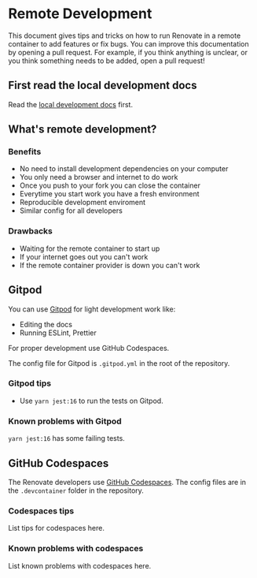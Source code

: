 # Remote Development

This document gives tips and tricks on how to run Renovate in a remote container to add features or fix bugs.
You can improve this documentation by opening a pull request.
For example, if you think anything is unclear, or you think something needs to be added, open a pull request!

## First read the local development docs

Read the [local development docs](./local-development.md) first.

## What's remote development?

### Benefits

- No need to install development dependencies on your computer
- You only need a browser and internet to do work
- Once you push to your fork you can close the container
- Everytime you start work you have a fresh environment
- Reproducible development enviroment
- Similar config for all developers

### Drawbacks

- Waiting for the remote container to start up
- If your internet goes out you can't work
- If the remote container provider is down you can't work

## Gitpod

You can use [Gitpod](https://gitpod.io/) for light development work like:

- Editing the docs
- Running ESLint, Prettier

For proper development use GitHub Codespaces.

The config file for Gitpod is `.gitpod.yml` in the root of the repository.

### Gitpod tips

- Use `yarn jest:16` to run the tests on Gitpod.

### Known problems with Gitpod

`yarn jest:16` has some failing tests.

## GitHub Codespaces

The Renovate developers use [GitHub Codespaces](https://github.com/features/codespaces).
The config files are in the `.devcontainer` folder in the repository.

### Codespaces tips

List tips for codespaces here.

### Known problems with codespaces

List known problems with codespaces here.
